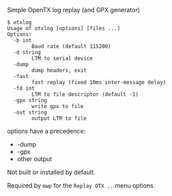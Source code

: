 Simple OpenTX log replay (and GPX generator)

```
$ otxlog
Usage of otxlog [options] [files ...]
Options:
  -b int
    	Baud rate (default 115200)
  -d string
    	LTM to serial device
  -dump
    	dump headers, exit
  -fast
    	fast replay (fixed 10ms inter-message delay)
  -fd int
    	LTM to file descriptor (default -1)
  -gpx string
    	write gpx to file
  -out string
    	output LTM to file
```

options have a precedence:

* -dump
* -gpx
* other output

Not built or installed by default.

Required by `mwp` for the `Replay OTX ..` menu options.
